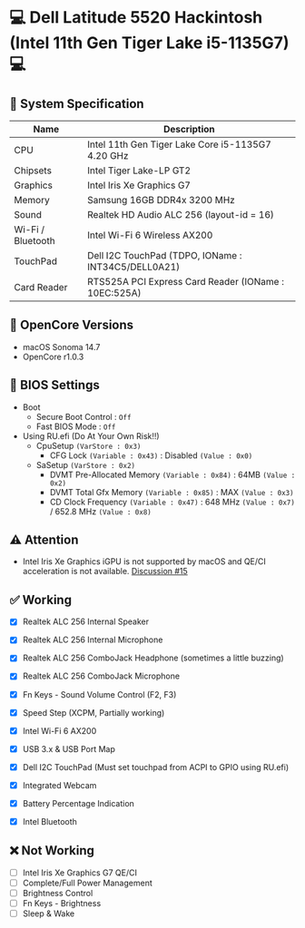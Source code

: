 # 💻 Dell Latitude 5520 Hackintosh (Intel 11th Gen Tiger Lake i5-1135G7) 💻 

## 🌿 System Specification
| Name | Description |
| - | - |
| CPU | Intel 11th Gen Tiger Lake Core i5-1135G7 4.20 GHz |
| Chipsets | Intel Tiger Lake-LP GT2 |
| Graphics | Intel Iris Xe Graphics G7 |
| Memory | Samsung 16GB DDR4x 3200 MHz  |
| Sound | Realtek HD Audio ALC 256 (layout-id = 16) |
| Wi-Fi / Bluetooth | Intel Wi-Fi 6 Wireless AX200 |
| TouchPad | Dell I2C TouchPad (TDPO, IOName : INT34C5/DELL0A21) |
| Card Reader | RTS525A PCI Express Card Reader (IOName : 10EC:525A) |

## 🍃 OpenCore Versions
- macOS Sonoma 14.7
- OpenCore r1.0.3

## 🍁 BIOS Settings
- Boot
  - Secure Boot Control : `Off`
  - Fast BIOS Mode : `Off`
- Using RU.efi (Do At Your Own Risk!!)
  - CpuSetup `(VarStore : 0x3)`
    - CFG Lock `(Variable : 0x43)` : Disabled `(Value : 0x0)`
  - SaSetup `(VarStore : 0x2)`
    - DVMT Pre-Allocated Memory `(Variable : 0x84)` : 64MB `(Value : 0x2)`
    - DVMT Total Gfx Memory `(Variable : 0x85)` : MAX `(Value : 0x3)`
    - CD Clock Frequency `(Variable : 0x47)` : 648 MHz `(Value : 0x7)` / 652.8 MHz `(Value : 0x8)`
     

## ⚠️ Attention
- Intel Iris Xe Graphics iGPU is not supported by macOS and QE/CI acceleration is not available. [Discussion #15](https://github.com/lshbluesky/Samsung-NT750XDA-KF59U-Hackintosh/discussions/15)


## ✅ Working
- [X] Realtek ALC 256 Internal Speaker
- [X] Realtek ALC 256 Internal Microphone
- [X] Realtek ALC 256 ComboJack Headphone (sometimes a little buzzing)
- [X] Realtek ALC 256 ComboJack Microphone
- [X] Fn Keys - Sound Volume Control (F2, F3)
- [X] Speed Step (XCPM, Partially working)
- [X] Intel Wi-Fi 6 AX200
- [X] USB 3.x & USB Port Map
- [X] Dell I2C TouchPad (Must set touchpad from ACPI to GPIO using RU.efi)
- [X] Integrated Webcam
- [X] Battery Percentage Indication
- [X] Intel Bluetooth


## ❌ Not Working
- [ ] Intel Iris Xe Graphics G7 QE/CI
- [ ] Complete/Full Power Management
- [ ] Brightness Control
- [ ] Fn Keys - Brightness
- [ ] Sleep & Wake
